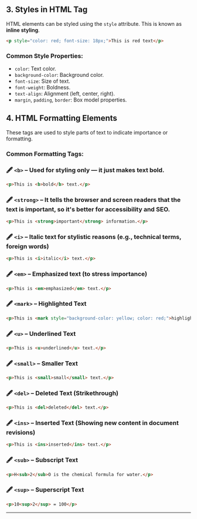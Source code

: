 ## 3. Styles in HTML Tag

HTML elements can be styled using the `style` attribute. This is known as **inline styling**.

```html
<p style="color: red; font-size: 18px;">This is red text</p>
```

### Common Style Properties:
- `color`: Text color.
- `background-color`: Background color.
- `font-size`: Size of text.
- `font-weight`: Boldness.
- `text-align`: Alignment (left, center, right).
- `margin`, `padding`, `border`: Box model properties.

## 4. HTML Formatting Elements

These tags are used to style parts of text to indicate importance or formatting.

### Common Formatting Tags:
### 🖋️ `<b>` – Used for styling only — it just makes text bold.
```html
<p>This is <b>bold</b> text.</p>
```

### 🖋️ `<strong>` – It tells the browser and screen readers that the text is important, so it's better for accessibility and SEO.
```html
<p>This is <strong>important</strong> information.</p>
```

### 🖋️ `<i>` – Italic text for stylistic reasons (e.g., technical terms, foreign words) 
```html
<p>This is <i>italic</i> text.</p>
```

### 🖋️ `<em>` – Emphasized text (to stress importance)
```html
<p>This is <em>emphasized</em> text.</p>
```

### 🖋️ `<mark>` – Highlighted Text
```html
<p>This is <mark style="background-color: yellow; color: red;">highlighted</mark> text.</p>
```

### 🖋️ `<u>` – Underlined Text
```html
<p>This is <u>underlined</u> text.</p>
```

### 🖋️ `<small>` – Smaller Text
```html
<p>This is <small>small</small> text.</p>
```

### 🖋️ `<del>` – Deleted Text (Strikethrough)
```html
<p>This is <del>deleted</del> text.</p>
```

### 🖋️ `<ins>` – Inserted Text (Showing new content in document revisions)
```html
<p>This is <ins>inserted</ins> text.</p>
```

### 🖋️ `<sub>` – Subscript Text
```html
<p>H<sub>2</sub>O is the chemical formula for water.</p>
```

### 🖋️ `<sup>` – Superscript Text
```html
<p>10<sup>2</sup> = 100</p>
```

---